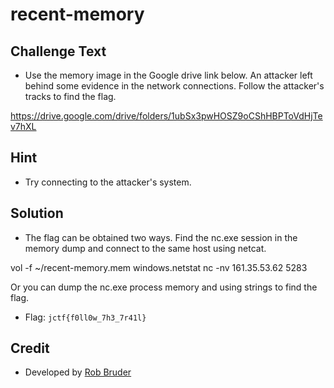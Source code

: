 # recent-memory

## Challenge Text
* Use the memory image in the Google drive link below.  An attacker left behind some evidence in the network connections.  Follow the attacker's tracks to find the flag.

https://drive.google.com/drive/folders/1ubSx3pwHOSZ9oCShHBPToVdHjTev7hXL 

## Hint
* Try connecting to the attacker's system.

## Solution
* The flag can be obtained two ways.  Find the nc.exe session in the memory dump and connect to the same host using netcat.

vol -f ~/recent-memory.mem windows.netstat
nc -nv 161.35.53.62 5283

Or you can dump the nc.exe process memory and using strings to find the flag.

* Flag: `jctf{f0ll0w_7h3_7r41l}`

## Credit
* Developed by [Rob Bruder](https://github.com/njccicrob)
